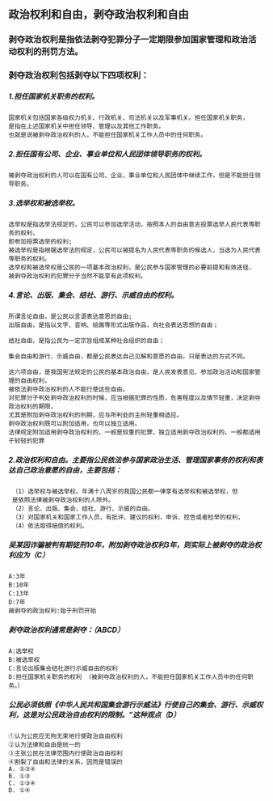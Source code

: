 ## 政治权利和自由，剥夺政治权利和自由

### 剥夺政治权利是指依法剥夺犯罪分子一定期限参加国家管理和政治活动权利的刑罚方法。
### 剥夺政治权利包括剥夺以下四项权利：
##### 1.担任国家机关职务的权利。
    国家机关包括国家各级权力机关、行政机关、司法机关以及军事机关。担任国家机关职务，
    是指在上述国家机关中担任领导、管理以及其他工作职务。
    也就是说被剥夺政治权利的人，不能担任国家机关工作人员中的任何职务。
    
##### 2.担任国有公司、企业、事业单位和人民团体领导职务的权利。
    被剥夺政治权利的人可以在国有公司、企业、事业单位和人民团体中继续工作，但是不能担任领导职务。
    
##### 3.选举权和被选举权。
    选举权是指选举法规定的，公民可以参加选举活动，按照本人的自由意志投票选举人民代表等职务的权利，
    即参加投票选举的权利;
    被选举权是指根据选举法的规定，公民可以被提名为人民代表等职务的候选人，当选为人民代表等职务的权利。
    选举权和被选举权是公民的一项基本政治权利，是公民参与国家管理的必要前提和有效途径，
    被剥夺政治权利的犯罪分子当然不能享有此项权利。
    
##### 4.言论、出版、集会、结社、游行、示威自由的权利。
    所谓言论自由，是公民以言语表达意思的自由;
    出版自由，是指以文字、音响、绘画等形式出版作品，向社会表达思想的自由；
    
    结社自由，是指公民为一定宗旨组成某种社会组织的自由；
    
    集会自由和游行、示威自由，都是公民表达自己见解和意愿的自由，只是表达的方式不同。
    
    这六项自由，是我国宪法规定的公民的基本政治自由，是人民发表意见、参加政治活动和国家管理的自由权利，
    被依法剥夺政治权利的人不能行使这些自由。
    对犯罪分子判处剥夺政治权利的时候，应当根据犯罪的性质，危害程度以及情节轻重，决定剥夺政治权利的期限，
    尤其是附加剥夺政治权利的刑期，应与所判处的主刑轻重相适应。
    剥夺政治权利既可以附加适用，也可以独立适用。
    法律规定附加适用剥夺政治权利的，一般是较重的犯罪，独立适用剥夺政治权利的，一般都适用于较轻的犯罪
    
 ##### 2.政治权利和自由。主要指公民依法参与国家政治生活、管理国家事务的权利和表达自己政治意愿的自由，主要包括：
     （1）选举权与被选举权。年满十八周岁的我国公民都一律享有选举权和被选举权，但
     是依照法律被剥夺政治权利的人除外。
     （2）言论、出版、集会、结社、游行、示威的自由。
     （3）对国家机关和国家工作人员，有批评、建议的权利，申诉、控告或者检举的权利，
     （4）依法取得赔偿的权利。
     
##### 吴某因诈骗被判有期徒刑10年，附加剥夺政治权利3年，则实际上被剥夺的政治权利应为（C）
    A:3年
    B:10年
    C:13年
    D:7年
    被剥夺的政治权利:始于刑罚开始        

##### 剥夺政治权利通常是剥夺：（ABCD）
    A:选举权
    B:被选举权
    C:言论出版集会结社游行示威自由的权利
    D:担任国家机关职务的权利 （被剥夺政治权利的人，不能担任国家机关工作人员中的任何职务。）    

##### 公民必须依照《中华人民共和国集会游行示威法》行使自己的集会、游行、示威权利，这是对公民政治自由权利的限制。”这种观点（D）
    ①认为公民应无拘无束地行使政治自由权利
    ②认为法律和自由是统一的
    ③主张公民在法律范围内行使政治自由权利
    ④割裂了自由和法律的关系，因而是错误的
    A. ②③④
    B. ①③
    C. ①③④
    D. ①④    